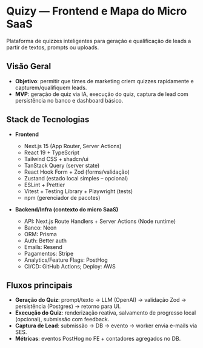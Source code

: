 # Quizy — Frontend e Mapa do Micro SaaS

Plataforma de quizzes inteligentes para geração e qualificação de leads a partir de textos, prompts ou uploads. 

## Visão Geral
- **Objetivo**: permitir que times de marketing criem quizzes rapidamente e capturem/qualifiquem leads.
- **MVP**: geração de quiz via IA, execução do quiz, captura de lead com persistência no banco e dashboard básico.

## Stack de Tecnologias

 - **Frontend**
   - Next.js 15 (App Router, Server Actions)
   - React 19 + TypeScript
   - Tailwind CSS + shadcn/ui
   - TanStack Query (server state)
   - React Hook Form + Zod (forms/validação)
   - Zustand (estado local simples – opcional)
   - ESLint + Prettier
   - Vitest + Testing Library + Playwright (tests)
   - npm (gerenciador de pacotes)

- **Backend/Infra (contexto do micro SaaS)**
  - API: Next.js Route Handlers + Server Actions (Node runtime)
  - Banco: Neon
  - ORM: Prisma
  - Auth: Better auth
  - Emails: Resend
  - Pagamentos: Stripe
  - Analytics/Feature Flags: PostHog
  - CI/CD: GitHub Actions; Deploy: AWS 


## Fluxos principais
- **Geração do Quiz**: prompt/texto → LLM (OpenAI) → validação Zod → persistência (Postgres) → retorno para UI.
- **Execução do Quiz**: renderização reativa, salvamento de progresso local (opcional), submissão com feedback.
- **Captura de Lead**: submissão → DB → evento → worker envia e-mails via SES.
- **Métricas**: eventos PostHog no FE + contadores agregados no DB.
